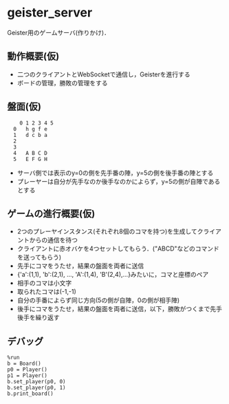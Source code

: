 # geister_server

Geister用のゲームサーバ(作りかけ)．

## 動作概要(仮)
- 二つのクライアントとWebSocketで通信し，Geisterを進行する
- ボードの管理，勝敗の管理をする

## 盤面(仮)
        0 1 2 3 4 5
      0   h g f e
      1   d c b a
      2
      3
      4   A B C D
      5   E F G H
- サーバ側では表示のy=0の側を先手番の陣，y=5の側を後手番の陣とする
- プレーヤーは自分が先手なのか後手なのかによらず，y=5の側が自陣であるとする

## ゲームの進行概要(仮)
- 2つのプレーヤインスタンス(それぞれ8個のコマを持つ)を生成してクライアントからの通信を待つ
- クライアントに赤オバケを4つセットしてもらう．("ABCD"などのコマンドを送ってもらう)
- 先手にコマをうたせ，結果の盤面を両者に送信
 - {'a':(1,1), 'b':(2,1), ..., 'A':(1,4), 'B'(2,4),...}みたいに，コマと座標のペア
 - 相手のコマは小文字
 - 取られたコマは(-1,-1)
 - 自分の手番によらず同じ方向(5の側が自陣，0の側が相手陣)
- 後手にコマをうたせ，結果の盤面を両者に送信，以下，勝敗がつくまで先手後手を繰り返す

## デバッグ
    %run
    b = Board()
    p0 = Player()
    p1 = Player()
    b.set_player(p0, 0)
    b.set_player(p0, 1)
    b.print_board()
    
